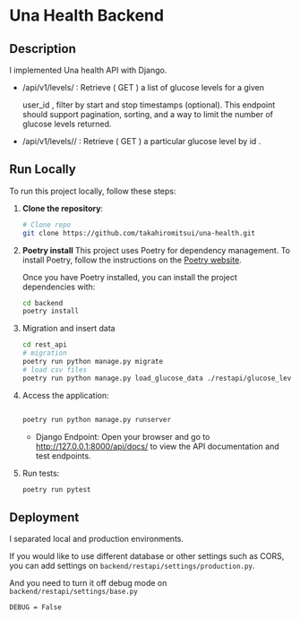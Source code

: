 
#  Una Health Backend
## Description

I implemented Una health API with Django.

- /api/v1/levels/  Retrieve ( GET ) a list of glucose levels for a given
    
    user_id , filter by start and stop timestamps (optional). This endpoint should support pagination, sorting, and a way to limit the number of glucose levels returned.

- /api/v1/levels/<id>/  Retrieve ( GET ) a particular glucose level by id .
## Run Locally

To run this project locally, follow these steps:

1. **Clone the repository**:

   ```bash
   # Clone repo
   git clone https://github.com/takahiromitsui/una-health.git
   ```
2. **Poetry install**
   This project uses Poetry for dependency management. To install Poetry, follow the instructions on the [Poetry website](https://python-poetry.org/docs/#installation).

    Once you have Poetry installed, you can install the project dependencies with:
    
    ```bash
    cd backend
    poetry install
    ```

3. Migration and insert data

    ```bash
    cd rest_api
    # migration
    poetry run python manage.py migrate
    # load csv files
    poetry run python manage.py load_glucose_data ./restapi/glucose_levels/data_files/
    ```



4. Access the application:
    ```bash
    
    poetry run python manage.py runserver
    
    ```
    
    - Django Endpoint: Open your browser and go to http://127.0.0.1:8000/api/docs/ to view the API documentation and test endpoints.


5. Run tests:

    ```bash
    poetry run pytest
    ```



## Deployment

I separated local and production environments.

If you would like to use different database or other settings such as CORS,
you can add settings on `backend/restapi/settings/production.py`.

And you need to turn it off debug mode on `backend/restapi/settings/base.py`


```bash
DEBUG = False

```

